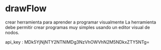 # drawFlow
crear herramienta para aprender a programar visualmente La herramienta debe permitir crear programas muy simples usando un editor visual de nodos.

api_key : MDk5YjNjNTY2NTNlMDg3NzVhOWVhN2M5NDkxZTY5NTg=